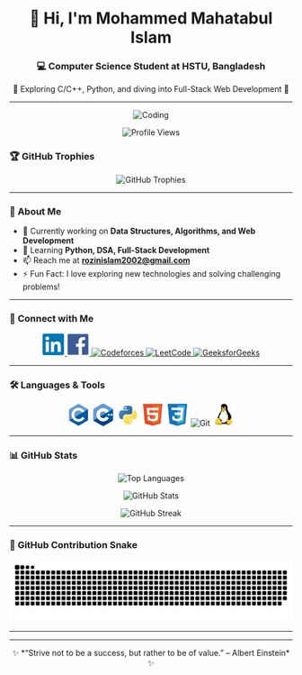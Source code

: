 <h1 align="center">👋 Hi, I'm Mohammed Mahatabul Islam</h1>
<h3 align="center">💻 Computer Science Student at HSTU, Bangladesh</h3>
<p align="center">🌱 Exploring C/C++, Python, and diving into Full-Stack Web Development 🚀</p>

---

<p align="center">
  <img src="https://user-images.githubusercontent.com/74038190/212750254-164d17a0-7b63-4c55-9516-b0809f6b9c14.gif" alt="Coding" width="600"/>
</p>

<p align="center">
  <img src="https://komarev.com/ghpvc/?username=mahatabul&label=Profile%20views&color=0e75b6&style=flat" alt="Profile Views" />
</p>

### 🏆 **GitHub Trophies**

<p align="center">
  <img src="https://github-profile-trophy.vercel.app/?username=mahatabul&theme=radical&no-frame=true&no-bg=true&margin-w=15" alt="GitHub Trophies" />
</p>

---

### 🚀 **About Me**

- 🔭 Currently working on **Data Structures, Algorithms, and Web Development**  
- 🌱 Learning **Python, DSA, Full-Stack Development**  
- 📫 Reach me at **rozinislam2002@gmail.com**  
- ⚡ Fun Fact: I love exploring new technologies and solving challenging problems!

---

### 🤝 **Connect with Me**

<p align="center">
  <a href="https://linkedin.com/in/mohammed-mahatabul-islam" target="_blank">
    <img src="https://raw.githubusercontent.com/devicons/devicon/master/icons/linkedin/linkedin-original.svg" alt="LinkedIn" width="40" height="40"/>
  </a>
  <a href="https://fb.com/mahatabul-islam" target="_blank">
    <img src="https://raw.githubusercontent.com/devicons/devicon/master/icons/facebook/facebook-original.svg" alt="Facebook" width="40" height="40"/>
  </a>
  <a href="https://codeforces.com/profile/md-mahatabul-islam" target="_blank">
    <img src="https://img.icons8.com/?size=160&id=jldAN67IAsrW&format=png" alt="Codeforces" width="40" height="40"/>
  </a>
  <a href="https://www.leetcode.com/mahatabul-islam" target="_blank">
    <img src="https://upload.wikimedia.org/wikipedia/commons/1/19/LeetCode_logo_black.png" alt="LeetCode" width="40" height="40"/>
  </a>
  <a href="https://auth.geeksforgeeks.org/user/rozinisl7i3h" target="_blank">
    <img src="https://upload.wikimedia.org/wikipedia/commons/4/43/GeeksforGeeks.svg" alt="GeeksforGeeks" width="40" height="40"/>
  </a>
</p>

---

### 🛠️ **Languages & Tools**

<p align="center">
  <img src="https://raw.githubusercontent.com/devicons/devicon/master/icons/c/c-original.svg" alt="C" width="40" height="40" />
  <img src="https://raw.githubusercontent.com/devicons/devicon/master/icons/cplusplus/cplusplus-original.svg" alt="C++" width="40" height="40" />
  <img src="https://raw.githubusercontent.com/devicons/devicon/master/icons/python/python-original.svg" alt="Python" width="40" height="40" />
  <img src="https://raw.githubusercontent.com/devicons/devicon/master/icons/html5/html5-original.svg" alt="HTML" width="40" height="40" />
  <img src="https://raw.githubusercontent.com/devicons/devicon/master/icons/css3/css3-original.svg" alt="CSS" width="40" height="40" />
  <img src="https://www.vectorlogo.zone/logos/git-scm/git-scm-icon.svg" alt="Git" width="40" height="40" />
  <img src="https://raw.githubusercontent.com/devicons/devicon/master/icons/linux/linux-original.svg" alt="Linux" width="40" height="40" />
</p>

---

### 📊 **GitHub Stats**

<p align="center">
  <img src="https://github-readme-stats.vercel.app/api/top-langs?username=mahatabul&show_icons=true&locale=en&layout=compact&theme=radical&hide_border=true&bg_color=00000000&title_color=00ffff&text_color=ffffff" alt="Top Languages" />
</p>

<p align="center">
  <img src="https://github-readme-stats.vercel.app/api?username=mahatabul&show_icons=true&locale=en&theme=tokyonight&hide_border=true&bg_color=00000000&title_color=00ffff&icon_color=ff4500&text_color=ffffff" alt="GitHub Stats" />
</p>

<p align="center">
  <img src="https://github-readme-streak-stats.herokuapp.com/?user=mahatabul&theme=radical&hide_border=true&background=000000&stroke=ffffff&ring=ff0000&fire=ff4500&currStreakLabel=00ffff" alt="GitHub Streak" />
</p>

---

### 🐍 **GitHub Contribution Snake**

<picture>
  <source
    media="(prefers-color-scheme: dark)"
    srcset="https://raw.githubusercontent.com/platane/snk/output/github-contribution-grid-snake-dark.svg"
  />
  <source
    media="(prefers-color-scheme: light)"
    srcset="https://raw.githubusercontent.com/platane/snk/output/github-contribution-grid-snake.svg"
  />
  <img
    alt="github contribution grid snake animation"
    src="https://raw.githubusercontent.com/platane/snk/output/github-contribution-grid-snake.svg"
  />
</picture>

---

---

<p align="center">✨ *“Strive not to be a success, but rather to be of value.” – Albert Einstein* ✨</p>

